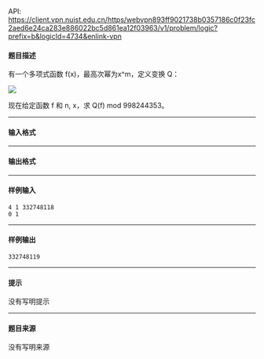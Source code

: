 API: https://client.vpn.nuist.edu.cn/https/webvpn893ff9021738b0357186c0f23fc2aed6e24ca283e886022bc5d861ea12f03963/v1/problem/logic?prefix=b&logicId=4734&enlink-vpn

#### 题目描述

有一个多项式函数 f(x)，最高次幂为x^m，定义变换 Q：

![](../file/4734_0.jpg)

现在给定函数 f 和 n, x，求 Q(f) mod 998244353。

---

#### 输入格式

---

#### 输出格式

---

#### 样例输入
```
4 1 332748118
0 1
```

---

#### 样例输出
```
332748119
```

---

#### 提示

没有写明提示

---

#### 题目来源

没有写明来源